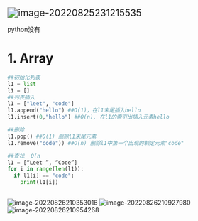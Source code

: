 <img src="/Users/lesliecheung/Library/Application Support/typora-user-images/image-20220825231215535.png" alt="image-20220825231215535" style="zoom:150%;" />



python没有

# 1. Array

```python
##初始化列表
l1 = list
l1 = []
##列表插入
l1 = ["leet", "code"]
l1.append("hello") ##O(1)，在l1末尾插入hello
l1.insert(0,"hello") ##O(n), 在l1的索引出插入元素hello

##删除
l1.pop() ##O(1) 删除l1末尾元素
l1.remove("code")) ##O(n) 删除l1中第一个出现的制定元素"code"

##查找  O(n
l1 = [“Leet ”, “Code”]
for i in range(len(l1)):
  if l1[i] == "code":
    print(l1[i])
    
```

<img alt="image-20220826210353016" src="/Users/lesliecheung/Library/Application Support/typora-user-images/image-20220826210353016.png"/>

<img alt="image-20220826210927980" src="/Users/lesliecheung/Library/Application Support/typora-user-images/image-20220826210927980.png"/>

<img alt="image-20220826210954268" src="/Users/lesliecheung/Library/Application Support/typora-user-images/image-20220826210954268.png"/>



